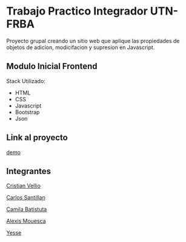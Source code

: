 # Trabajo Practico Integrador UTN-FRBA

Proyecto grupal creando un sitio web que aplique las propiedades de objetos de adicion, modicifacion y supresion en Javascript.

## Modulo Inicial Frontend

Stack Utilizado:

- HTML
- CSS
- Javascript
- Bootstrap
- Json

## Link al proyecto

[demo](https://)


## Integrantes

[Cristian Vellio](https://github.com/CristianVellio)

[Carlos Santillan](https://github.com/DeepFuryX)

[Camila Batistuta](https://github.com/camilabatistuta)

[Alexis Mouesca](https://github.com/AlexisMouesca)

[Yesse](https://github.com/Yesse1116)
